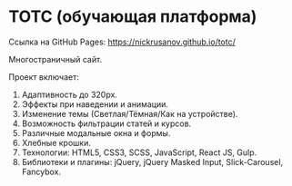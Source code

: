 # TOTC (обучающая платформа)

Ссылка на GitHub Pages: https://nickrusanov.github.io/totc/

Многостраничный сайт.

Проект включает:
1. Адаптивность до 320px.
2. Эффекты при наведении и анимации.
3. Изменение темы (Светлая/Тёмная/Как на устройстве).
4. Возможность фильтрации статей и курсов.
5. Различные модальные окна и формы.
6. Хлебные крошки.
7. Технологии: HTML5, CSS3, SCSS, JavaScript, React JS, Gulp.
8. Библиотеки и плагины: jQuery, jQuery Masked Input, Slick-Carousel, Fancybox.
